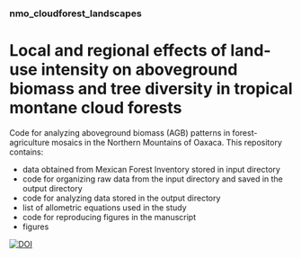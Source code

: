 ### nmo_cloudforest_landscapes

# Local and regional effects of land-use intensity on aboveground biomass and tree diversity in tropical montane cloud forests

Code for analyzing aboveground biomass (AGB) patterns in forest-agriculture mosaics in the Northern Mountains of Oaxaca. This repository contains:

* data obtained from Mexican Forest Inventory stored in input directory
* code for organizing raw data from the input directory and saved in the output directory
* code for analyzing data stored in the output directory
* list of allometric equations used in the study
* code for reproducing figures in the manuscript
* figures

[![DOI](https://zenodo.org/badge/433668397.svg)](https://zenodo.org/badge/latestdoi/433668397)
